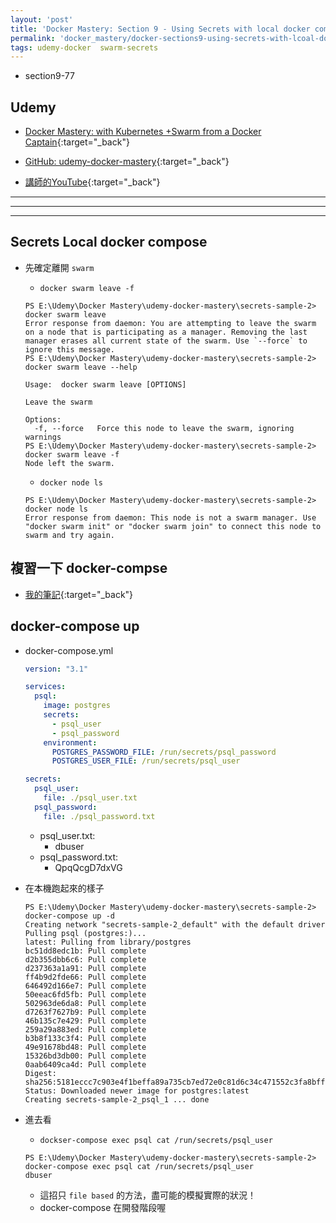```yaml
---
layout: 'post'
title: 'Docker Mastery: Section 9 - Using Secrets with local docker compose'
permalink: 'docker_mastery/docker-sections9-using-secrets-with-lcoal-docker-compse'
tags: udemy-docker  swarm-secrets 
---
```


- section9-77

## Udemy

- [Docker Mastery: with Kubernetes +Swarm from a Docker Captain](https://www.udemy.com/course/docker-mastery/){:target="_back"}

- [GitHub: udemy-docker-mastery](https://github.com/BretFisher/udemy-docker-mastery){:target="_back"}

- [講師的YouTube](https://www.youtube.com/channel/UC0NErq0RhP51iXx64ZmyVfg){:target="_back"}

---
---
---


## Secrets Local docker compose

- 先確定離開 `swarm`

   - `docker swarm leave -f`

   ~~~
   PS E:\Udemy\Docker Mastery\udemy-docker-mastery\secrets-sample-2> docker swarm leave
   Error response from daemon: You are attempting to leave the swarm on a node that is participating as a manager. Removing the last manager erases all current state of the swarm. Use `--force` to ignore this message.
   PS E:\Udemy\Docker Mastery\udemy-docker-mastery\secrets-sample-2> docker swarm leave --help
   
   Usage:  docker swarm leave [OPTIONS]
   
   Leave the swarm
   
   Options:
     -f, --force   Force this node to leave the swarm, ignoring warnings
   PS E:\Udemy\Docker Mastery\udemy-docker-mastery\secrets-sample-2> docker swarm leave -f
   Node left the swarm.
   ~~~


   - `docker node ls`

   ~~~
   PS E:\Udemy\Docker Mastery\udemy-docker-mastery\secrets-sample-2> docker node ls
   Error response from daemon: This node is not a swarm manager. Use "docker swarm init" or "docker swarm join" to connect this node to swarm and try again.
   ~~~

## 複習一下 docker-compse

- [我的筆記](https://yuting3656.github.io/yutingblog//docker_mastery/docker-sections6-docker-compose-and-the-yaml-file){:target="_back"}


## docker-compose up

- docker-compose.yml

   ~~~yml
   version: "3.1"
   
   services:
     psql:
       image: postgres
       secrets:
         - psql_user
         - psql_password
       environment:
         POSTGRES_PASSWORD_FILE: /run/secrets/psql_password
         POSTGRES_USER_FILE: /run/secrets/psql_user
   
   secrets:
     psql_user:
       file: ./psql_user.txt
     psql_password:
       file: ./psql_password.txt
   ~~~

   - psql_user.txt:
      - dbuser
   - psql_password.txt:
      - QpqQcgD7dxVG


- 在本機跑起來的樣子

   ~~~
   PS E:\Udemy\Docker Mastery\udemy-docker-mastery\secrets-sample-2> docker-compose up -d
   Creating network "secrets-sample-2_default" with the default driver
   Pulling psql (postgres:)...
   latest: Pulling from library/postgres
   bc51dd8edc1b: Pull complete                                                                             
   d2b355dbb6c6: Pull complete                                                                             
   d237363a1a91: Pull complete                                                                             
   ff4b9d2fde66: Pull complete                                                                             
   646492d166e7: Pull complete                                                                             
   50eeac6fd5fb: Pull complete                                                                             
   502963de6da8: Pull complete                                                                             
   d7263f7627b9: Pull complete                                                                             
   46b135c7e429: Pull complete                                                                             
   259a29a883ed: Pull complete                                                                             
   b3b8f133c3f4: Pull complete                                                                             
   49e91678bd48: Pull complete                                                                             
   15326bd3db00: Pull complete                                                                             
   0aab6409ca4d: Pull complete                                                                             
   Digest: sha256:5181eccc7c903e4f1beffa89a735cb7ed72e0c81d6c34c471552c3fa8bff0858
   Status: Downloaded newer image for postgres:latest
   Creating secrets-sample-2_psql_1 ... done    
   ~~~

- 進去看

   - `dockser-compose exec psql cat /run/secrets/psql_user`

   ~~~
   PS E:\Udemy\Docker Mastery\udemy-docker-mastery\secrets-sample-2> docker-compose exec psql cat /run/secrets/psql_user
   dbuser
   ~~~

   - 這招只 `file based` 的方法，盡可能的模擬實際的狀況！
   - docker-compose 在開發階段喔